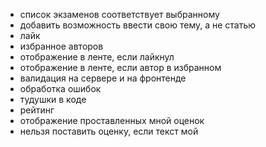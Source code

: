 - список экзаменов соответствует выбранному
- добавить возможность ввести свою тему, а не статью
- лайк
- избранное авторов
- отображение в ленте, если лайкнул
- отображение в ленте, если автор в избранном
- валидация на сервере и на фронтенде
- обработка ошибок
- тудушки в коде
- рейтинг
- отображение проставленных мной оценок
- нельзя поставить оценку, если текст мой
